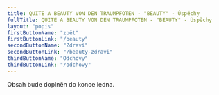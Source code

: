 ```yaml
---
title: QUITE A BEAUTY VON DEN TRAUMPFOTEN - "BEAUTY" - Úspěchy
fullTitle: QUITE A BEAUTY VON DEN TRAUMPFOTEN - "BEAUTY" - Úspěchy
layout: "popis"
firstButtonName: "zpět"
firstButtonLink: "/beauty"
secondButtonName: "Zdraví"
secondButtonLink: "/beauty-zdravi"
thirdButtonName: "Odchovy"
thirdButtonLink: "/odchovy"
---
```


Obsah bude doplněn do konce ledna.